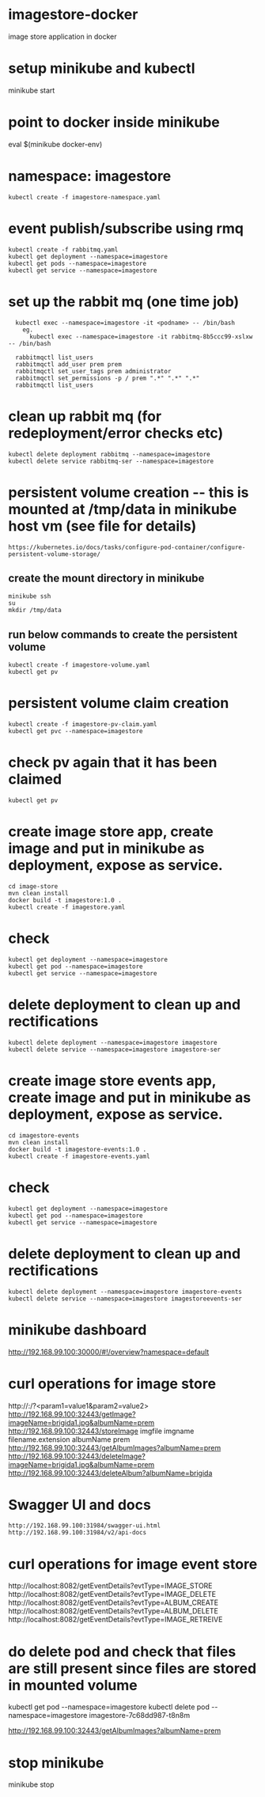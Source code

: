# imagestore-docker
image store application in docker

# setup minikube and kubectl
minikube start

# point to docker inside minikube
eval $(minikube docker-env)

# namespace: imagestore
    kubectl create -f imagestore-namespace.yaml

# event publish/subscribe using rmq
    kubectl create -f rabbitmq.yaml
	kubectl get deployment --namespace=imagestore
	kubectl get pods --namespace=imagestore
	kubectl get service --namespace=imagestore
	
# set up the rabbit mq (one time job)
      kubectl exec --namespace=imagestore -it <podname> -- /bin/bash
        eg. 
		  kubectl exec --namespace=imagestore -it rabbitmq-8b5ccc99-xslxw -- /bin/bash
		  
	  rabbitmqctl list_users
	  rabbitmqctl add_user prem prem
	  rabbitmqctl set_user_tags prem administrator
	  rabbitmqctl set_permissions -p / prem ".*" ".*" ".*"
	  rabbitmqctl list_users
	
# clean up rabbit mq (for redeployment/error checks etc)
    kubectl delete deployment rabbitmq --namespace=imagestore
    kubectl delete service rabbitmq-ser --namespace=imagestore
	
# persistent volume creation  -- this is mounted at /tmp/data in minikube host vm (see file for details)
	https://kubernetes.io/docs/tasks/configure-pod-container/configure-persistent-volume-storage/
##  create the mount directory in minikube 
	minikube ssh
	su
	mkdir /tmp/data

## run below commands to create the persistent volume
	kubectl create -f imagestore-volume.yaml
	kubectl get pv 

# persistent volume claim creation
	kubectl create -f imagestore-pv-claim.yaml
	kubectl get pvc --namespace=imagestore

# check pv again that it has been claimed
	kubectl get pv
	
	
# create image store app, create image and put in minikube as deployment, expose as service.
	cd image-store
	mvn clean install
	docker build -t imagestore:1.0 .
	kubectl create -f imagestore.yaml
	
# check
    kubectl get deployment --namespace=imagestore
    kubectl get pod --namespace=imagestore
    kubectl get service --namespace=imagestore
	
# delete deployment to clean up and rectifications
    kubectl delete deployment --namespace=imagestore imagestore
    kubectl delete service --namespace=imagestore imagestore-ser

# create image store events app, create image and put in minikube as deployment, expose as service.
	cd imagestore-events
	mvn clean install
	docker build -t imagestore-events:1.0 .
	kubectl create -f imagestore-events.yaml
	
# check
    kubectl get deployment --namespace=imagestore
    kubectl get pod --namespace=imagestore
    kubectl get service --namespace=imagestore
	
# delete deployment to clean up and rectifications
    kubectl delete deployment --namespace=imagestore imagestore-events
    kubectl delete service --namespace=imagestore imagestoreevents-ser
	
	
# minikube dashboard
  http://192.168.99.100:30000/#!/overview?namespace=default
  
  
# curl operations for image store
  http://<minikubeip>:<LBPort>/<operation>?<param1=value1&param2=value2>
  http://192.168.99.100:32443/getImage?imageName=brigida1.jpg&albumName=prem
  http://192.168.99.100:32443/storeImage
     imgfile    <actual file>
	 imgname    filename.extension
	 albumName  prem
  http://192.168.99.100:32443/getAlbumImages?albumName=prem
  http://192.168.99.100:32443/deleteImage?imageName=brigida1.jpg&albumName=prem
  http://192.168.99.100:32443/deleteAlbum?albumName=brigida
  
# Swagger UI and docs
	http://192.168.99.100:31984/swagger-ui.html
	http://192.168.99.100:31984/v2/api-docs
  
# curl operations for image event store
  http://localhost:8082/getEventDetails?evtType=IMAGE_STORE
  http://localhost:8082/getEventDetails?evtType=IMAGE_DELETE
  http://localhost:8082/getEventDetails?evtType=ALBUM_CREATE
  http://localhost:8082/getEventDetails?evtType=ALBUM_DELETE
  http://localhost:8082/getEventDetails?evtType=IMAGE_RETREIVE
  
		
# do delete pod and check that files are still present since files are stored in mounted volume
  kubectl get pod --namespace=imagestore
  kubectl delete pod --namespace=imagestore imagestore-7c68dd987-t8n8m
  
  http://192.168.99.100:32443/getAlbumImages?albumName=prem
  
# stop minikube
  minikube stop
  

  